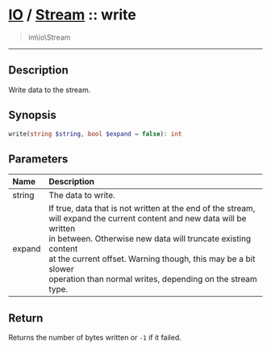 # [IO](IO.md) / [Stream](IO-Stream.md) :: write
 > im\io\Stream
____

## Description
Write data to the stream.

## Synopsis
```php
write(string $string, bool $expand = false): int
```

## Parameters
| Name | Description |
| :--- | :---------- |
| string | The data to write. |
| expand | If true, data that is not written at the end of the stream,<br />will expand the current content and new data will be written<br />in between. Otherwise new data will truncate existing content<br />at the current offset. Warning though, this may be a bit slower<br />operation than normal writes, depending on the stream type. |

## Return
Returns the number of bytes written or `-1` if it failed.
